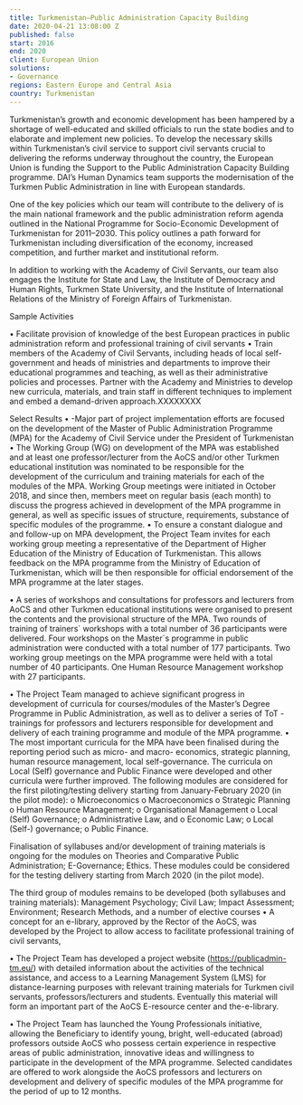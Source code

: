 ```yaml
---
title: Turkmenistan—Public Administration Capacity Building
date: 2020-04-21 13:08:00 Z
published: false
start: 2016
end: 2020
client: European Union
solutions:
- Governance
regions: Eastern Europe and Central Asia
country: Turkmenistan
---
```


Turkmenistan’s growth and economic development has been hampered by a shortage of well-educated and skilled officials to run the state bodies and to elaborate and implement new policies. To develop the necessary skills within Turkmenistan’s civil service to support civil servants crucial to delivering the reforms underway throughout the country, the European Union is funding the Support to the Public Administration Capacity Building programme. DAI’s Human Dynamics team supports the modernisation of the Turkmen Public Administration in line with European standards. 

One of the key policies which our team will contribute to the delivery of is the main national framework and the public administration reform agenda outlined in the National Programme for Socio-Economic Development of Turkmenistan for 2011–2030. This policy outlines a path forward for Turkmenistan including diversification of the economy, increased competition, and further market and institutional reform. 

In addition to working with the Academy of Civil Servants, our team also engages the Institute for State and Law, the Institute of Democracy and Human Rights, Turkmen State University, and the Institute of International Relations of the Ministry of Foreign Affairs of Turkmenistan. 

Sample Activities

•	Facilitate provision of knowledge of the best European practices in public administration reform and professional training of civil servants 
•	Train members of the Academy of Civil Servants, including heads of local self-government and heads of ministries and departments to improve their educational programmes and teaching, as well as their administrative policies and processes.
Partner with the Academy and Ministries to develop new curricula, materials, and train staff in different techniques to implement and embed a demand-driven approach.XXXXXXXX

Select Results 
•	-Major part of project implementation efforts are focused on the development of the Master of Public Administration Programme (MPA) for the Academy of Civil Service under the President of Turkmenistan  
•	The Working Group (WG) on development of the MPA was established and at least one professor/lecturer from the AoCS and/or other Turkmen educational institution was nominated to be responsible for the development of the curriculum and training materials for each of the modules of the MPA. Working Group  meetings were initiated in October 2018, and since then,  members meet on regular basis (each month) to discuss the progress achieved in development of the MPA programme in general, as well as specific issues of structure, requirements, substance of specific modules of the programme. 
•	To ensure a constant dialogue and and follow-up on MPA development, the Project Team invites for each working group meeting a representative of the Department of Higher Education of the Ministry of Education of Turkmenistan. This allows feedback on the MPA programme from the Ministry of Education of Turkmenistan, which will be then responsible for official endorsement of the MPA programme at the later stages. 

•	A series of workshops and consultations for professors and lecturers from AoCS and other Turkmen educational institutions were organised to present the contents and the provisional structure of the MPA. Two rounds of training of trainers´ workshops with a total number of 36 participants were delivered. Four workshops on the Master´s programme in public administration were conducted with a total number of 177 participants. Two working group meetings on the MPA programme were held with a total number of 40 participants. One Human Resource Management workshop with 27 participants.

•	The Project Team managed to achieve significant progress in development of curricula for courses/modules of the Master’s Degree Programme in Public Administration, as well as to deliver a series of ToT - trainings for professors and lecturers responsible for development and delivery of each training programme and module of the MPA programme.
•	The most important curricula for the MPA have been finalised during the reporting period such as micro- and macro- economics, strategic planning, human resource management, local self-governance. The curricula on Local (Self) governance and Public Finance were developed and other curricula were further improved. The following modules are considered for the first piloting/testing delivery starting from January-February 2020 (in the pilot mode):
o	Microeconomics
o	Macroeconomics
o	Strategic Planning
o	Human Resource Management;
o	Organisational Management
o	Local (Self) Governance;
o	Administrative Law, and 
o	Economic Law;
o	Local (Self-) governance;
o	Public Finance.

Finalisation of syllabuses and/or development of training materials is ongoing for the modules on Theories and Comparative Public Administration; E-Governance; Ethics. These modules could be considered for the testing delivery starting from March 2020 (in the pilot mode).

The third group of modules remains to be developed (both syllabuses and training materials): Management Psychology; Civil Law; 	Impact Assessment; Environment; Research Methods, and a number of elective courses
•	A concept for an e-library, approved by the Rector of the AoCS, was developed by the Project to allow access to facilitate professional training of civil servants,

•	The Project Team has developed a project website (https://publicadmin-tm.eu/) with detailed information about the activities of the technical assistance, and access to a Learning Management System (LMS) for distance-learning purposes with relevant training materials for Turkmen civil servants, professors/lecturers and students. Eventually this material will form an important part of the AoCS E-resource center and the-e-library.

•	The Project Team has launched the Young Professionals initiative, allowing the Beneficiary to identify young, bright, well-educated (abroad) professors outside AoCS who possess certain experience in respective areas of public administration, innovative ideas and willingness to participate in the development of the MPA programme. Selected candidates are offered to work alongside the AoCS professors and lecturers on development and delivery of specific modules of the MPA programme for the period of up to 12 months.

